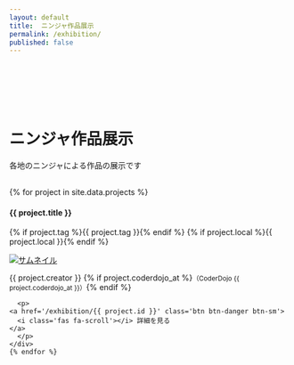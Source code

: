 ```yaml
---
layout: default
title:  ニンジャ作品展示
permalink: /exhibition/
published: false
---
```

<div class="container mt-5 mb-5">
  <div class="row">
  <div class="row justify-content-center">
      <div class="col-md-6 col-12 text-center" style="margin: 70px auto 30px;padding-top: 20px;">
          <h1 style="font-weight: bold;">ニンジャ作品展示</h1>
          <p>各地のニンジャによる作品の展示です</p>
      </div>
  </div>

  <div class="air"></div>
  <div class="row text-left">
    {% for project in site.data.projects %}
    <div class="col-md-6 col-12 p-3 mb-5" id={{ project.id }}>
      <h4 class="ws-title">{{ project.title }}</h4>
      <p>
        {% if project.tag   %}<span class="badge badge-ws">{{ project.tag   }}</span>{% endif %}
        {% if project.local %}<span class="badge badge-ws">{{ project.local }}</span>{% endif %}
      </p>
      <div class="my-3">
        <a href="/exhibition/{{ project.id }}">
          <img class="w-100 px-5" alt="サムネイル"
	       {% if project.thumbnail %}
	       src="/img/exhibition/{{ project.thumbnail }}" {% else  %}
	       src="/img/ogp.jpg"
               {% endif %}
	  >
        </a>
      </div>
      <p class="exhibition-speaker-name">
	{{ project.creator }}
	{% if project.coderdojo_at %}<small>（CoderDojo {{ project.coderdojo_at }}）</small>{% endif %}
      </p>

      <p>
	<a href='/exhibition/{{ project.id }}' class='btn btn-danger btn-sm'>
	  <i class='fas fa-scroll'></i> 詳細を見る
	</a>
      </p>
    </div>
    {% endfor %}
  </div>
</div>
